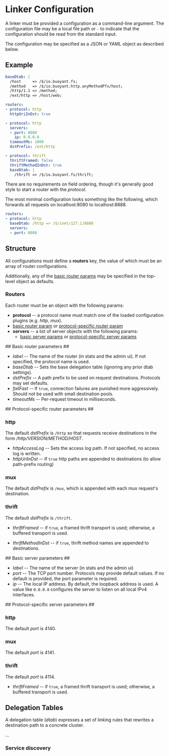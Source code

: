 # Linker Configuration #

A linker must be provided a configuration as a command-line argument.
The configuration file may be a local file path or `-` to indicate
that the configuration should be read from the standard input.

The configuration may be specified as a JSON or YAML object as
described below.

## Example ##

```yaml
baseDtab: |
  /host     => /$/io.buoyant.fs;
  /method   => /$/io.buoyant.http.anyMethodPfx/host;
  /http/1.1 => /method;
  /ext/http => /host/web;

routers:
- protocol: http
  httpUriInDst: true

- protocol: http
  servers:
  - port: 8080
    ip: 0.0.0.0
  timeoutMs: 1000
  dstPrefix: /ext/http

- protocol: thrift
  thriftFramed: false
  thriftMethodInDst: true
  baseDtab: |
    /thrift => /$/io.buoyant.fs/thrift;
```

There are no requirements on field ordering, though it's generally
good style to start a router with the _protocol_.

The most minimal configuration looks something like the following,
which forwards all requests on localhost:8080 to localhost:8888.

```yaml
routers:
- protocol: http
  baseDtab: /http => /$/inet/127.1/8888
  servers:
  - port: 8080
```

## Structure ##

All configurations must define a **routers** key, the value of which
must be an array of router configurations.

Additionally, any of the [basic router params](#basic-router-params)
may be specified in the top-level object as defaults.

### Routers ###

Each router must be an object with the following params:

* **protocol** -- a protocol name must match one of the loaded configuration plugins (e.g. _http_, _mux_).
* [basic router param](#basic-router-params) or [protocol-specific router param](#proto-router-params)
* **servers** -- a list of server objects with the following params:
  * [basic server params](#basic-server-params) or [protocol-specific server params](#proto-server-params)

<a name="basic-router-params">
## Basic router parameters ##

* *label* -- The name of the router (in stats and the admin ui). If
not specified, the protocol name is used.
* *baseDtab* -- Sets the base delegation table (ignoring any prior
dtab settings).
* *dstPrefix* -- A path prefix to be used on request
destinations. Protocols may set defaults.
* *failFast* -- If `true`, connection failures are punished more
aggressively. Should not be used with small destination pools.
* *timeoutMs* -- Per-request timeout in milliseconds.

<!-- TODO router capacity  -->

<a name="proto-router-params">
## Protocol-specific router parameters ##

### http ###

The default _dstPrefix_ is `/http` so that requests
receive destinations in the form _/http/VERSION/METHOD/HOST_.

* *httpAccessLog* -- Sets the access log path.  If not specified, no
access log is written.
* *httpUriInDst* -- If `true` http paths are appended to destinations
(to allow path-prefix routing)

### mux ###

The default _dstPrefix_ is `/mux`, which is appended with each mux
request's destination.

### thrift ###

The default _dstPrefix_ is `/thrift`.

* *thriftFramed* -- if `true`, a framed thrift transport is used; otherwise, a buffered transport is used.

* *thriftMethodInDst* -- if `true`, thrift method names are appended to destinations.

<a name="basic-server-params">
## Basic server parameters ##

* *label* -- The name of the server (in stats and the admin ui)
* *port* -- The TCP port number. Protocols may provide default
values. If no default is provided, the port parameter is required.
* *ip* -- The local IP address.  By default, the loopback address is
used.  A value like `0.0.0.0` configures the server to listen on all
local IPv4 interfaces.

<a name="proto-server-params">
## Protocol-specific server parameters ##

### http ###

The default _port_ is 4140.

### mux ###

The default _port_ is 4141.

### thrift ###

The default _port_ is 4114.

* *thriftFramed* -- if `true`, a framed thrift transport is used; otherwise, a buffered transport is used.

## Delegation Tables ##

A delegation table (*dtab*) expresses a set of linking rules that
rewrites a destination path to a concrete cluster.

...

### Service discovery ###

<!-- TODO explain how service discovery backends are exported via Namers -->
